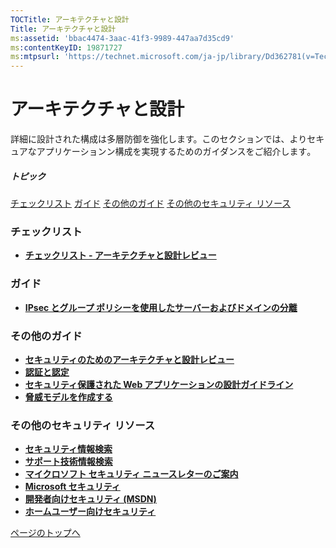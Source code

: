 ```yaml
---
TOCTitle: アーキテクチャと設計
Title: アーキテクチャと設計
ms:assetid: 'bbac4474-3aac-41f3-9989-447aa7d35cd9'
ms:contentKeyID: 19871727
ms:mtpsurl: 'https://technet.microsoft.com/ja-jp/library/Dd362781(v=TechNet.10)'
---
```


アーキテクチャと設計
====================

詳細に設計された構成は多層防御を強化します。このセクションでは、よりセキュアなアプリケーションン構成を実現するためのガイダンスをご紹介します｡

##### トピック

[](#e6)[チェックリスト](#e6)
[](#eeb)[ガイド](#eeb)
[](#ejb)[その他のガイド](#ejb)
[](#exb)[その他のセキュリティ リソース](#exb)

### チェックリスト

-   [**チェックリスト ‐ アーキテクチャと設計レビュー**](http://msdn.microsoft.com/ja-jp/library/aa302332.aspx)

### ガイド

-   [**IPsec とグループ ポリシーを使用したサーバーおよびドメインの分離**](https://technet.microsoft.com/ja-jp/library/68e70f8a-58f3-41a1-95e6-10c4e4c48dd8(v=TechNet.10))

### その他のガイド

-   [**セキュリティのためのアーキテクチャと設計レビュー**](http://msdn.microsoft.com/ja-jp/library/aa302421.aspx)
-   [**認証と認定**](http://msdn.microsoft.com/ja-jp/library/aa302383.aspx)
-   [**セキュリティ保護された Web アプリケーションの設計ガイドライン**](http://msdn.microsoft.com/ja-jp/library/aa302420.aspx)
-   [**脅威モデルを作成する**](http://msdn.microsoft.com/ja-jp/library/aa302419.aspx)

### その他のセキュリティ リソース

-   [**セキュリティ情報検索**](http://www.microsoft.com/japan/technet/security/current.aspx)
-   [**サポート技術情報検索**](http://support.microsoft.com/search/)
-   [**マイクロソフト セキュリティ ニュースレターのご案内**](http://www.microsoft.com/japan/technet/security/secnews/default.mspx)
-   [**Microsoft セキュリティ**](http://www.microsoft.com/japan/security/)
-   [**開発者向けセキュリティ (MSDN)**](http://msdn.microsoft.com/ja-jp/security/default.aspx)
-   [**ホームユーザー向けセキュリティ**](http://www.microsoft.com/japan/athome/security/default.mspx)

[](#mainsection)[ページのトップへ](#mainsection)
